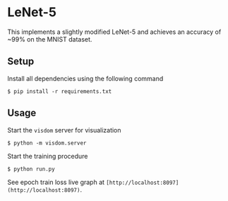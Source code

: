 # LeNet-5

This implements a slightly modified LeNet-5 and achieves an accuracy of ~99% on the MNIST dataset.

## Setup

Install all dependencies using the following command

```
$ pip install -r requirements.txt
```

## Usage

Start the `visdom` server for visualization

```
$ python -m visdom.server
```

Start the training procedure

```
$ python run.py
```

See epoch train loss live graph at `[http://localhost:8097](http://localhost:8097)`.
